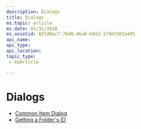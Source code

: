 ```yaml
---
description: Dialogs
title: Dialogs
ms.topic: article
ms.date: 05/31/2018
ms.assetid: 825d0ac7-76d0-46a8-b9d3-174bf362a405
api_name: 
api_type: 
api_location: 
topic_type: 
 - kbArticle

---
```


# Dialogs

- [Common Item Dialog](common-file-dialog.md)
- [Getting a Folder's ID](folder-id.md)

 

 



